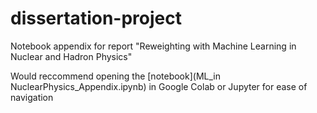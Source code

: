 # dissertation-project
Notebook appendix for report "Reweighting with Machine Learning in Nuclear and Hadron Physics"

Would reccommend opening the [notebook](ML_in NuclearPhysics_Appendix.ipynb) in Google Colab or Jupyter for ease of navigation
